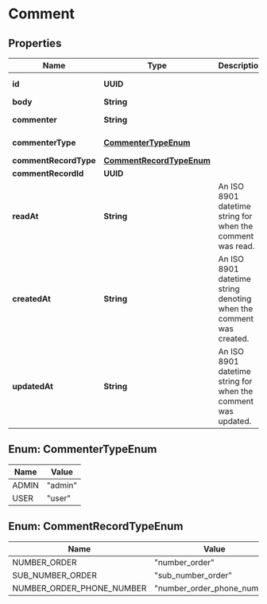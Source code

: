 

# Comment


## Properties

| Name | Type | Description | Notes |
|------------ | ------------- | ------------- | -------------|
|**id** | **UUID** |  |  [optional] [readonly] |
|**body** | **String** |  |  [optional] |
|**commenter** | **String** |  |  [optional] [readonly] |
|**commenterType** | [**CommenterTypeEnum**](#CommenterTypeEnum) |  |  [optional] [readonly] |
|**commentRecordType** | [**CommentRecordTypeEnum**](#CommentRecordTypeEnum) |  |  [optional] |
|**commentRecordId** | **UUID** |  |  [optional] |
|**readAt** | **String** | An ISO 8901 datetime string for when the comment was read. |  [optional] [readonly] |
|**createdAt** | **String** | An ISO 8901 datetime string denoting when the comment was created. |  [optional] [readonly] |
|**updatedAt** | **String** | An ISO 8901 datetime string for when the comment was updated. |  [optional] [readonly] |



## Enum: CommenterTypeEnum

| Name | Value |
|---- | -----|
| ADMIN | &quot;admin&quot; |
| USER | &quot;user&quot; |



## Enum: CommentRecordTypeEnum

| Name | Value |
|---- | -----|
| NUMBER_ORDER | &quot;number_order&quot; |
| SUB_NUMBER_ORDER | &quot;sub_number_order&quot; |
| NUMBER_ORDER_PHONE_NUMBER | &quot;number_order_phone_number&quot; |



